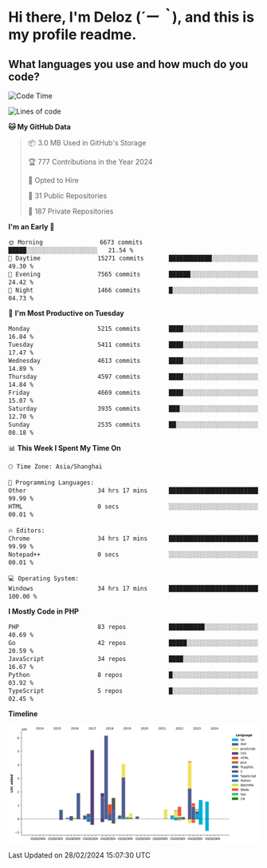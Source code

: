 # **Hi there, I'm Deloz (*´ー｀*), and this is my profile readme.**

## **What languages you use and how much do you code?**

<!--START_SECTION:waka-->
![Code Time](http://img.shields.io/badge/Code%20Time-3%2C378%20hrs%2055%20mins-blue)

![Lines of code](https://img.shields.io/badge/From%20Hello%20World%20I%27ve%20Written-35.8%20million%20lines%20of%20code-blue)

**🐱 My GitHub Data** 

> 📦 3.0 MB Used in GitHub's Storage 
 > 
> 🏆 777 Contributions in the Year 2024
 > 
> 💼 Opted to Hire
 > 
> 📜 31 Public Repositories 
 > 
> 🔑 187 Private Repositories 
 > 
**I'm an Early 🐤** 

```text
🌞 Morning                6673 commits        █████░░░░░░░░░░░░░░░░░░░░   21.54 % 
🌆 Daytime                15271 commits       ████████████░░░░░░░░░░░░░   49.30 % 
🌃 Evening                7565 commits        ██████░░░░░░░░░░░░░░░░░░░   24.42 % 
🌙 Night                  1466 commits        █░░░░░░░░░░░░░░░░░░░░░░░░   04.73 % 
```
📅 **I'm Most Productive on Tuesday** 

```text
Monday                   5215 commits        ████░░░░░░░░░░░░░░░░░░░░░   16.84 % 
Tuesday                  5411 commits        ████░░░░░░░░░░░░░░░░░░░░░   17.47 % 
Wednesday                4613 commits        ████░░░░░░░░░░░░░░░░░░░░░   14.89 % 
Thursday                 4597 commits        ████░░░░░░░░░░░░░░░░░░░░░   14.84 % 
Friday                   4669 commits        ████░░░░░░░░░░░░░░░░░░░░░   15.07 % 
Saturday                 3935 commits        ███░░░░░░░░░░░░░░░░░░░░░░   12.70 % 
Sunday                   2535 commits        ██░░░░░░░░░░░░░░░░░░░░░░░   08.18 % 
```


📊 **This Week I Spent My Time On** 

```text
🕑︎ Time Zone: Asia/Shanghai

💬 Programming Languages: 
Other                    34 hrs 17 mins      █████████████████████████   99.99 % 
HTML                     0 secs              ░░░░░░░░░░░░░░░░░░░░░░░░░   00.01 % 

🔥 Editors: 
Chrome                   34 hrs 17 mins      █████████████████████████   99.99 % 
Notepad++                0 secs              ░░░░░░░░░░░░░░░░░░░░░░░░░   00.01 % 

💻 Operating System: 
Windows                  34 hrs 17 mins      █████████████████████████   100.00 % 
```

**I Mostly Code in PHP** 

```text
PHP                      83 repos            ██████████░░░░░░░░░░░░░░░   40.69 % 
Go                       42 repos            █████░░░░░░░░░░░░░░░░░░░░   20.59 % 
JavaScript               34 repos            ████░░░░░░░░░░░░░░░░░░░░░   16.67 % 
Python                   8 repos             █░░░░░░░░░░░░░░░░░░░░░░░░   03.92 % 
TypeScript               5 repos             █░░░░░░░░░░░░░░░░░░░░░░░░   02.45 % 
```



**Timeline**

![Lines of Code chart](https://raw.githubusercontent.com/deloz/deloz/main/assets/bar_graph.png)


 Last Updated on 28/02/2024 15:07:30 UTC
<!--END_SECTION:waka-->
